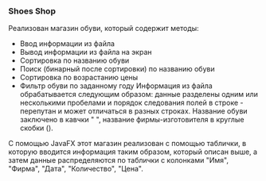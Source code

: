 ### Shoes Shop
Реализован магазин обуви, который содержит методы:
- Ввод информации из файла
- Вывод информации из файла на экран
- Сортировка по названию обуви
- Поиск (бинарный после сортировки) по названию обуви
- Сортировка по возрастанию цены
- Фильтр обуви по заданному году
Информация из файла обрабатывается следующим образом: данные разделены одним или несколькими пробелами и порядок следования полей в строке - перепутан и может отличаться в разных строках. Название обуви заключено в кавчки " ", название фирмы-изготовителя в круглые скобки ().

С помощью JavaFX этот магазин реализован с помощью таблички, в которую вводится информация таким образом, который описан выше, а затем данные распределяются по таблички с колонками "Имя", "Фирма", "Дата", "Количество", "Цена".

